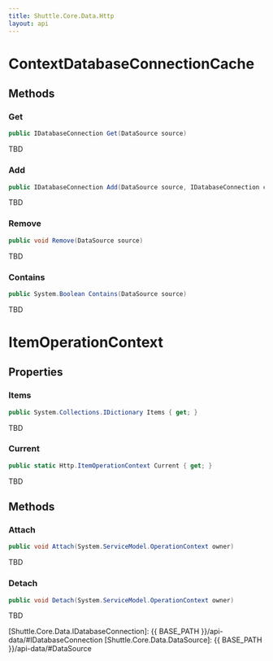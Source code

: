 ```yaml
---
title: Shuttle.Core.Data.Http
layout: api 
---
```

# ContextDatabaseConnectionCache

## Methods

### Get

``` c#
public IDatabaseConnection Get(DataSource source)
```

TBD

### Add

``` c#
public IDatabaseConnection Add(DataSource source, IDatabaseConnection connection)
```

TBD

### Remove

``` c#
public void Remove(DataSource source)
```

TBD

### Contains

``` c#
public System.Boolean Contains(DataSource source)
```

TBD

# ItemOperationContext

## Properties

### Items

``` c#
public System.Collections.IDictionary Items { get; }
```

TBD

### Current

``` c#
public static Http.ItemOperationContext Current { get; }
```

TBD

## Methods

### Attach

``` c#
public void Attach(System.ServiceModel.OperationContext owner)
```

TBD

### Detach

``` c#
public void Detach(System.ServiceModel.OperationContext owner)
```

TBD

[Shuttle.Core.Data.IDatabaseConnection]: {{ BASE_PATH }}/api-data/#IDatabaseConnection
[Shuttle.Core.Data.DataSource]: {{ BASE_PATH }}/api-data/#DataSource
